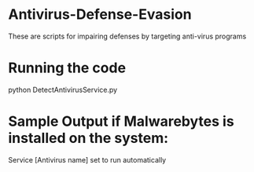# Antivirus-Defense-Evasion
These are scripts for impairing defenses by targeting anti-virus programs

# Running the code
python DetectAntivirusService.py

# Sample Output if Malwarebytes is installed on the system: 
Service [Antivirus name] set to run automatically 
